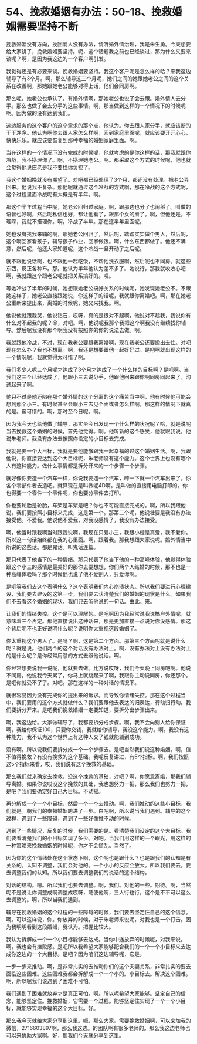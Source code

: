 # 54、挽救婚姻有办法：50-18、挽救婚姻需要坚持不断

挽救婚姻没有方向，挽回爱人没有办法，请听婚外情治理，我是朱生勇。今天想要给大家讲了，挽救婚姻要坚持。呃，这个话题我之前也已经谈过，那为什么又要来谈呢？啊，是因为我这边的一个客户啊引发。

我觉得还是有必要来谈。挽救婚姻要坚持。我这个客户呢是怎么样的哈？来我这边辅导了有3个月。啊，那么辅导这三个月呢，她们之间的她跟她老公之间的这个关系在改善啊，那她跟她老公能够对得上话，他们会同房啊。

那么呢，她老公也承认了，有婚外情啊，那她老公也说了会去跟。婚外情人去分手。那么也做了会去分手的这些事情。啊，那当做到这样的一个情况下的时候呢啊。因为做的没有达到我们。

这边服务的这个客户的这个需求的那个点，他认为。你去跟人家分手，就应该断的干干净净。他认为啊你去跟人家怎么样啊，回到家庭里面呢，就应该要开开心心，快快乐乐。就应该要恢复到那种幸福的婚姻家庭里面。啊。

当在这样的一个情况下没有完成的时候呢，他就考虑的是你这样的话，那我就跟你冷战，我不搭理你了。啊，不搭理她老公。啊。那采取这个方式的时候呢，他也就会觉得他说庄老是我不要找你负担了。

我这个婚姻挽就没有期望了。对吧都已经处理了3个月，都还没有处理。把老公弄回来。他说我不复杂。那他呢就通过这个冷战的方式啊，那在冷战的这个方式呢，这个过程里面冷战呢有大概是有半年。啊。

那这个半年过程当中呢，她老公回归过家庭。啊，跟那边也分了也闹掰了。叫做的语音也好啊，然后呢私信也好，都让他看了，跟那个女的掰了。啊，但他还是。不理睬，我就不搭理你。啊，冷战了半年。那在这半年里面呢。

她也没有找我来辅的啊，那她老公回归了，然后呢，踏踏实实做个男人，然后呢，这个啊回家看孩子，辅导孩子作业，回家做饭。啊，什么东西都做了。他还不满意，然后呢，他还大家知道呢，这个冷战一旦开动了之后呢。

就不跟他说话啊，也不跟他一起吃饭，不帮他洗衣服啊，然后呢也不同房。就这些东西，反正各种布。那。他认为半年他认为差不多了。她说行，那我就收收心吧啊，我就跟这个跟老公呢就把关系搞好的。哎。

等她冷战了半年的时候，她想跟她老公搞好关系的时候呢，她发现她老公不。不跟她这样子，她老公直接跟她说，你这样子的话呢，我就跟你离婚吧。啊，那在她老公重新来提出来，离婚的时候呢，她又来找我。啊。

他说他就跟我哭，他说钻石，哎呀，真的是很对不起啊，他说对不起我，我说你有什么对不起我的呢？😔，对吧。啊，他说呢我那个我把这个啊我没有继续找你辅导。然后呢我没有那个啊我没有按照你的你的说法去做。啊。

我就跟他冷战，不对，现在我老公要跟我离婚啊，现在我老公还要搬出去住。对吧现在怎么办？我也不想离。啊，我还是想要跟他一起好好过。是吧啊就出现这样的一个情况呢，我就觉得太可惜了啊。

我们多少人呢三个月呢才达成了3个月才达成了一个什么样的目标啊？是吧啊。当我们这三个已经达成了，他跟小三去说分手，他跟他回来跟你啊同房同起来了，沟通起来了啊。

他只不过是他还陷在那个婚外情的这个分离的这个痛苦当中啊，他有时候他可能会想到那个小三。有时候甚至会跟小三去见个面或者怎么样啊，那这样的情况下就真的是。蛮可惜的。啊，那时至今日呢。啊。

因为我今天也给他做了辅导，那实至今日发现一个什么样的状况呢？哈，就是说呢当去挽救这个婚姻的时候，首先他觉得。啊。他听新的这个感受，他就跟我说，他说朱老师。我没有办法去按照你设定的小目标去完成。

我就是要一个大目标，我就是要他能够跟我一起幸福的过这个婚姻生活。啊，我跟他说，你直接要达到这个大目标呢，朱老师没有这个能力。这个世界上也没有哪个人有这种能力。做什么事情都是拆分开来的一个步骤一个步骤。

就好像你要造一个汽车一样，你说我要造一个汽车，咵一下就一个汽车出来了。你各个零部件者去造吧。就算现在是叫做呢4D啊。是叫做的直接用电脑打印的。你也得要一个零件一个零件呢，你也要分零件去打印。

你也要轮胎是轮胎，车架是车架是吧？你也不可能直接完成的。啊，所以我跟他说，我们要按照小目标来完成，这是第一个。那第二个呢，他说壮要是我没有办法接受他。不爱我。他说他不爱我，对我没感情了，我没有办法接受。

啊，他当时跟我啊当时跟我说啊，我现在只爱小三，我跟小橙是真爱，我不爱你。所以这一句话始终都在我的心里面。啊，跟着我。那我想跟大家说呢。婚外情当中所说的这些话。都是鬼话。叫鬼话连篇。

那只代表了他当下的一种情绪。那只代表了他当下他的一种高峰体验，他觉得体验跟这个小三的感情是最美好的那你去要想想，你们两个人结婚的时候，那不也是一种高峰体验吗？那个时候他也说了他不爱别人，只爱你啊。

是吧等我们去这个表明什么？这个表明我们内心崩溃状态。所以我们要进行心理建设，我们要去建设的这第一步，我们要去认清楚我们的婚姻的现状是什么。如果我们不去看这个婚姻的现状，我们只去听他说的一句话。由此。来。

让我们的情绪失控。这个是可以理解的。是吧啊因为我经常说我说搞户外情呢，就意味着三个否定。那他直接说出这种话来，那是更加直接一点说对你没感情。那这个背后呢不也正好说明什么呢？说明你太重视这段婚姻了。

你太重视这个男人了。是吗？啊，这是第二个方面。那第三个方面呢就是说什么呢？就是说。他们两个的这个对话没有办法对上。啊，没有办法对上没有办法对上的是什么呢？是你经常用怼的方式去跟他说话。啊。

你经常想要说我一说呢，他就要去做。比方说哎呀，我们今天晚上同房吧啊。他说不同房，他说我今天累了，你马上就跳起来了啊，我跟你主动说同房，你还那个。是吧你就受不了了。对吧。那在这样的一种对话的情况下。

就很容易因为没有完成你的提出来的诉求。而导致你情绪失控。那在这个过程当中，我们要用的这个方式就做什么？我们要跟他去表达的归表达，行动归行动。我们要拆分开来。是吧我们挽救婚姻一定要知道，要拆分出步骤出来。

啊，我这边给。大家做辅导了，我都要拆分成步骤。啊，我不会向别人给你保证啊，我给你保证100，只要你交钱，我就给你辅导，我没这个能力。啊。我没有这种能力，我不认为这个世界上有这种人交了钱就能辅到成功。

没有啊，所以说我们要拆分成一个一个步骤去。是吧当然我们说这种婚姻。啊，值不值得挽救？有没有挽救的这个基础。我呢反复讲过，有5个指标。啊，我们按照这5个指标来看，哎，我们说有这个挽救的基础。

那么我们就来确定去挽救，没这个挽救的基础，对吧？啊，你愿意离婚，那我们辅导离婚。如果你说哎没这个挽救的其础，我也想努力一把，那么我们也努力一把，是吧？我们要确定好自己大目标。不动摇。

再分解成一个一个小目标，然后一个一个去推动。啊，我们推动的这些小目标，我们就是。朝我们的幸福婚姻跨进了一步。白吧啊，所以说当我们遇到。辅导的这个过程，遇到了一些障碍，遇到了一些好像推不动的时候。

遇到了一些情况，反复的时候，我们需要的是。看清楚我们设定的这个大目标。我们要看清楚我们的小目标实现了多少。对吧。当我们用这样的一个眼光，用这样的一种策略来挽救婚姻的时候呢，你才不会慌乱。当然了。

因为你的这个情绪处在这个状态下啊，这个呢也是跟什么？也是跟我们的认知是有关系的。认知不调整，我们会对他的。一个小小的反应会放大。所以我们要去。要去调整我们的认知。所以我们要去调整我们的说话的这个结构。

对话的结构。嗯。所以我们也要去调整。啊，我们。对他的一些。期待。啊，当然呢不是说让你调整成啊调整成哎呀，随便他啊，三人行也行，这个是不不可以这么去调整的。啊，所以当我们遇到。

辅导在挽救婚姻的这个过程的一些障碍的时候，我们要去坚定住自己的这个信念。啊。可以这样说，你。你放弃的时候，对于朱老师来说呢，对我也是一个打击。因为我明明看到这段婚姻，我认为。把握比较大。

我认为拆解成一个一个小目标能够去达成。当你中途放弃的时候呢，对我来说。啊，我也会有挫败感。是吧所以我希望大家能够配合我们的一个一个小目标来去达成你这边的一个大目标。是吧？因为咱们这边辅导呢，它是。

一步一步来推动。啊，是非常扎实的去推动你们的这个夫妻关系，非常扎实的要去面临这些困难。这些困难我都会拆解成一个一个小的。小目标去。解决这个困难。啊，所以呢我们说遇到了困难不可怕。

我们遇到了困难就放弃才是真正可怕。啊。所以呢希望大家能够。坚定自己的信念，能够坚定住。挽救婚姻，它需要一个过程。能够坚定住实现了一个一个小目标，就能够实现幸福的这个大目标。好。

那么我今天就给大家分享到这里。呃，那么大家。需要挽救婚姻啊，可以来加我的微信，2716603897啊，那么我这边。的团队啊有很多老师的。那么我这边老师也可以来协助大家啊。好，那我们今天就分享到这里。

